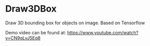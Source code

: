 # Draw3DBox
Draw 3D bounding box for objects on image. Based on Tensorflow

Demo video can be found at:
https://www.youtube.com/watch?v=CN9qLvJ5Eq8



